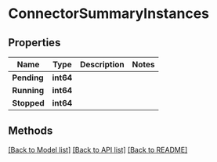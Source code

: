 # ConnectorSummaryInstances

## Properties

Name | Type | Description | Notes
------------ | ------------- | ------------- | -------------
**Pending** | **int64** |  | 
**Running** | **int64** |  | 
**Stopped** | **int64** |  | 

## Methods


[[Back to Model list]](../README.md#documentation-for-models) [[Back to API list]](../README.md#documentation-for-api-endpoints) [[Back to README]](../README.md)


